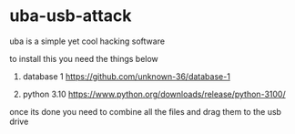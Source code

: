 # uba-usb-attack
uba is a simple yet cool hacking software

to install this you need the things below

1. database 1 https://github.com/unknown-36/database-1

2. python 3.10 https://www.python.org/downloads/release/python-3100/

once its done you need to combine all the files and drag them to the usb drive
